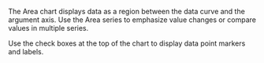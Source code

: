 The Area chart displays data as a region between the data curve and the argument axis. Use the Area series to emphasize value changes or compare values in multiple series. 

Use the check boxes at the top of the chart to display data point markers and labels.
